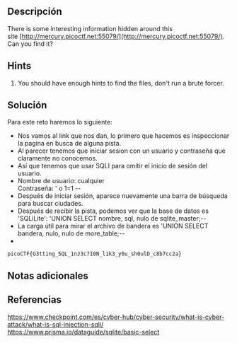 ## **Descripción**
There is some interesting information hidden around this site [http://mercury.picoctf.net:55079/](http://mercury.picoctf.net:55079/). Can you find it?
## Hints
1. You should have enough hints to find the files, don't run a brute forcer.
## **Solución** 
Para este reto haremos lo siguiente:
- Nos vamos al link que nos dan, lo primero que hacemos es inspeccionar la pagina en busca de alguna pista.
- Al parecer tenemos que iniciar sesion con un usuario y contraseña que claramente no conocemos.
- Así que tenemos que usar SQLI para omitir el inicio de sesión del usuario.
- Nombre de usuario: cualquier  
  Contraseña: ' o 1=1 --
- Después de iniciar sesión, aparece nuevamente una barra de búsqueda para buscar ciudades.
- Después de recibir la pista, podemos ver que la base de datos es 'SQLiLite': 'UNION SELECT nombre, sql, nulo de sqlite_master;--
- La carga útil para mirar el archivo de bandera es 'UNION SELECT bandera, nulo, nulo de more_table;--
- 

```
picoCTF{G3tting_5QL_1nJ3c7I0N_l1k3_y0u_sh0ulD_c8b7cc2a}
```

## **Notas adicionales**

## **Referencias**
https://www.checkpoint.com/es/cyber-hub/cyber-security/what-is-cyber-attack/what-is-sql-injection-sqli/
https://www.prisma.io/dataguide/sqlite/basic-select
